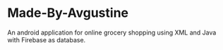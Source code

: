 # Made-By-Avgustine

An android application for online grocery shopping using XML and Java with Firebase as database.
